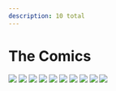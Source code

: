 ```yaml
---
description: 10 total
---
```


# The Comics



![](../../../.gitbook/assets/capmango.png) ![](<../../../.gitbook/assets/ring bearer.png>) ![](../../../.gitbook/assets/spidermango.png) ![](../../../.gitbook/assets/kamenrider.png) ![](../../../.gitbook/assets/supermangodark.png) ![](../../../.gitbook/assets/weaponm.png) ![](../../../.gitbook/assets/kesar.png) ![](../../../.gitbook/assets/speedster.png) ![](../../../.gitbook/assets/batmango.png) ![](../../../.gitbook/assets/supermango.png)
